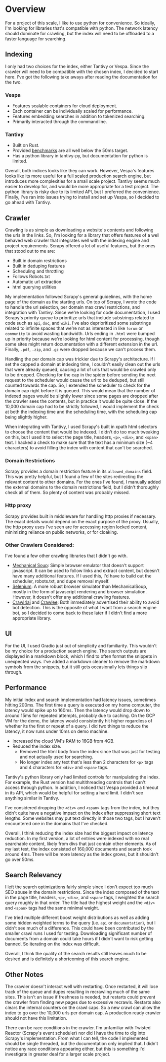 # Overview

For a project of this scale, I like to use python for convenience. So ideally, I'm looking for libraries that's compatible with python. The network latency should dominate for crawling, but the index will need to be offloaded to a faster language for searching.

## Indexing

I only had two choices for the index, either Tantivy or Vespa. Since the crawler will need to be compatible with the chosen index, I decided to start here. I've got the following take aways after reading the documentation for the two.

### Vespa

- Features scalable containers for cloud deployment.
- Each container can be individually scaled for performance.
- Features embedding searches in addition to tokenized searching.
- Primarily interacted through the commandline.

### Tantivy

- Built on Rust.
- Provided [benchmarks](https://tantivy-search.github.io/bench/) are all well below the 50ms target.
- Has a python library in tantivy-py, but documentation for python is limited.

Overall, both indices looks like they can work. However, Vespa's features looks like its more useful for a full scaled production search engine, but introduces more complexities for a small scale project. Tantivy seems much easier to develop for, and would be more appropriate for a test project. The python library is risky due to its limited API, but I preferred the convenience. Finally, I've ran into issues trying to install and set up Vespa, so I decided to go ahead with Tantivy.

## Crawler

Crawling is as simple as downloading a website's contents and following the urls in the links. So, I'm looking for a library that offers features of a well behaved web crawler that integrates well with the indexing engine and project requirements. Scrapy offered a lot of useful features, but the ones that stood out to me are:

- Built in domain restrictions
- Built in deduping features
- Scheduling and throttling
- Follows Robots.txt
- Automatic url extraction
- html querying utilities

My implementation followed Scrapy's general guidelines, with the home page of the domain as the starting urls. On top of Scrapy, I wrote the code to handle the url selection, per domain max crawl restrictions, and integration with Tantivy. Since we're looking for code documentation, I used Scrapy's priority queue to prioritize urls that include substrings related to code such as `api`, `doc`, and `wiki`. I've also deprioritized some substrings related to infinite spaces that we're not as interested in like `forum` or `community` to avoid wasting bandwidth. Urls ending in `.html` were bumped up in priority because we're looking for html content for processing, though some sites might return documentation with a different extension in the url. Finally, `.pdf`, `.zip`, and `.gz` were dropped because we can't process them.

Handling the per domain cap was trickier due to Scrapy's architecture. If I set the capped a domain at indexing time, I couldn't easily clean out the urls that were already queued, causing a lot of urls that would be crawled only to be dropped. Checking for the cap in the spider before sending the next request to the scheduler would cause the url to be deduped, but still counted towards the cap. So, I extended the scheduler to check for the domain cap right before it is queued. This would mean that the number of indexed pages would be slightly lower since some pages are dropped after the crawler sees the contents, but in practice it would be quite close. If the 10,000 domain cap had to be strictly followed, I would implement the check at both the indexing time and the scheduling time, with the scheduling cap being slightly higher.

When integrating with Tantivy, I used Scrapy's built in xpath html selectors to choose the content that would be indexed. I didn't do too much tweaking on this, but I used it to select the page title, headers, `<p>`, `<div>`, and `<span>` text. I hacked a check to make sure that the text has a minimum size (~4 characters) to avoid filling the index with content that can't be searched.

### Domain Restrictions

Scrapy provides a domain restriction feature in its `allowed_domains` field. This was pretty helpful, but I found a few of the sites redirecting the relevant content to other domains. For the ones I've found, I manually added the external domains to the domain restrictions field, but I didn't thoroughly check all of them. So plenty of content was probably missed.

### Http proxy

Scrapy provides built in middleware for handling http proxies if necessary. The exact details would depend on the exact purpose of the proxy. Usually, the http proxy uses I've seen are for accessing region locked content, minimizing reliance on public networks, or for cloaking.

### Other Crawlers Considered:

I've found a few other crawling libraries that I didn't go with.

- [Mechanical Soup](https://github.com/MechanicalSoup/MechanicalSoup): Simple browser emulator that doesn't support javascript. It can be used to follow links and extract content, but doesn't have many additional features. If I used this, I'd have to build out the scheduler, robots.txt, and dupe removal myself.
- [Selenium](https://github.com/SeleniumHQ/selenium): A more robust browser simulator than MechanicalSoup, mostly in the form of javascript rendering and browser simulation. However, it doesn't offer any additional crawling features.
- [Crawl4ai](https://github.com/unclecode/crawl4ai) and [Crawlee](https://github.com/apify/crawlee): Both immediately advertised their ability to avoid bot detection. This is the opposite of what I want from a search engine bot, so I decided to come back to these later if I didn't find a more appropriate library.

## UI

For the UI, I used Gradio just out of simplicity and familiarity. This wouldn't be my choice for a production search engine. The search outputs are displayed in a markdown block, which I find to often format the snippets in unexpected ways. I've added a markdown cleaner to remove the markdown symbols from the snippets, but it still gets occasionally lets things slip through.

## Performance

My initial index and search implementation had latency issues, sometimes hitting 200ms. The first time a query is executed on my home computer, the latency would spike up to 160ms. Then the latency would drop down to around 15ms for repeated attempts, probably due to caching. On the GCP VM for the demo, the latency would consistently hit higher regardless of whether its the first or repeat of a query. I did two things to reduce the latency, it now runs under 10ms on demo machine.

- Increased the cloud VM's RAM to 16GB from 4GB.
- Reduced the index size.
	- Removed the html body from the index since that was just for testing and not actually used for searching.
	- No longer index any text that's less than 2 characters for `<p>` tags and 4 characters for `<div>` and `<span>` tags.

Tantivy's python library only had limited controls for manipulating the index. For example, the Rust version had multithreading controls that I can't access through python. In addition, I noticed that Vespa provided a timeout in its API, which would be helpful for setting a hard limit. I didn't see anything similar in Tantivy.

I've considered dropping the `<div>` and `<span>` tags from the index, but they didn't quite have a negative impact on the index after suppressing short text lengths. Some websites may put text directly in those two tags, but I haven't encountered one in the domains that I've checked.

Overall, I think reducing the index size had the biggest impact on latency reduction. In my first version, a lot of entries were indexed with no real searchable content, likely from divs that just contain other elements. As of my last test, the index consisted of 160,000 documents and search took around 4ms. There will be more latency as the index grows, but it shouldn't go over 50ms.

## Search Relevancy

I left the search optimizations fairly simple since I don't expect too much SEO abuse in the domain restrictions. Since the index composed of the text in the page title, headers, `<p>`, `<div>`, and `<span>` tags, I weighted the search query roughly in that order. The title had the highest weight and the `<div>` and `<span>` tags had the same minimal weight.

I've tried multiple different boost weight distributions as well as adding some hidden weighted terms to the query (i.e. `api` or `documentation`), but I didn't see much of a difference. This could have been contributed by the smaller crawl runs I used for testing. Downloading significant number of documents from a domain could take hours if I didn't want to risk getting banned. So iterating on the index was difficult.

Overall, I think the quality of the search results still leaves much to be desired and is definitely a shortcoming of this search engine.

## Other Notes

The crawler doesn't interact well with restarting. Once restarted, it will lose track of the queue and dupes resulting in recrawling much of the same sites. This isn't an issue if freshness is needed, but restarts could prevent the crawler from finding new pages due to excessive recrawls. Restarts also clears the internal counters on the crawl caps. So a new crawl can allow the index to go over the 10,000 urls per domain cap. A production ready crawler should not have this limitation.

There can be race conditions in the crawler. I'm unfamiliar with Twisted Reactor (Scrapy's event scheduler) nor did I have the time to dig into Scrapy's implementation. From what I can tell, the code I implemented should be single threaded, but the documentation only implied that. I didn't notice any race conditions appearing either, but this is something I'd investigate in greater deal for a larger scale project. 



